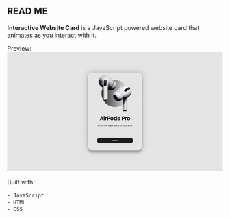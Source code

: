 ## READ ME

**Interactive Website Card** is a JavaScript powered website card that animates as you interact with it.

Preview:
![](/img/website.gif)

Built with:
```
- JavaScript
- HTML
- CSS
```
